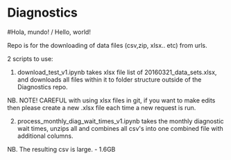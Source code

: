 # Diagnostics
#Hola, mundo! / Hello, world!

Repo is for the downloading of data files (csv,zip, xlsx.. etc) from urls.

2 scripts to use:
1) download_test_v1.ipynb
takes xlsx file list of 20160321_data_sets.xlsx, and downloads all files within it to folder structure outside of the Diagnostics repo.

NB. NOTE! CAREFUL with using xlsx files in git, if you want to make edits then please create a new .xlsx file each time a new request is run.

2) process_monthly_diag_wait_times_v1.ipynb
takes the monthly diagnostic wait times, unzips all and combines all csv's into one combined file with additional columns.

NB. The resulting csv is large. - 1.6GB
